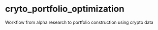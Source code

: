 # cryto_portfolio_optimization
Workflow from alpha research to portfolio construction using crypto data
